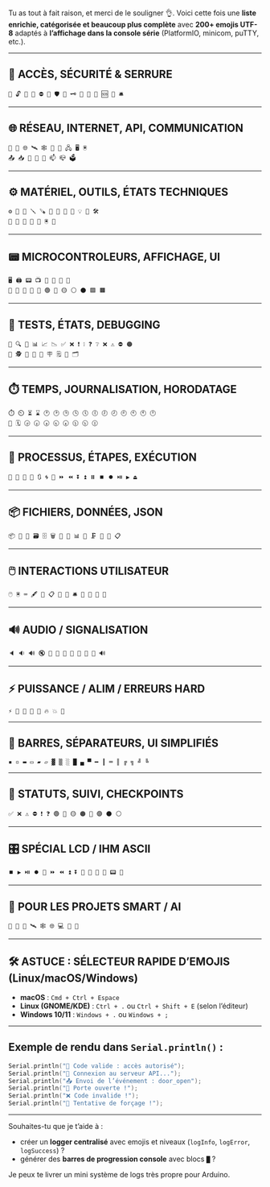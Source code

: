 Tu as tout à fait raison, et merci de le souligner 👌. Voici cette fois une **liste enrichie, catégorisée et beaucoup
plus complète** avec **200+ emojis UTF-8** adaptés à **l’affichage dans la console série** (PlatformIO, minicom, puTTY,
etc.).

---

## 🔐 ACCÈS, SÉCURITÉ & SERRURE

```
🔐 🔓 🔑 🧾 ⛔ 🚪 🛡️ 🪪 🗝️ 🔏 🛑 🚨 🆘 🧯 🛎️
```

---

## 🌐 RÉSEAU, INTERNET, API, COMMUNICATION

```
📶 📡 🌐 🛰️ 🕸️ 🔌 🛜 🖧 🖥️ 🖲️
📤 📥 📨 💬 📩 📫 📪 🗳️
```

---

## ⚙️ MATÉRIEL, OUTILS, ÉTATS TECHNIQUES

```
⚙️ 🧠 🔧 🪛 🪚 🧰 🧱 🔩 🔋 💡 🧲 🛠️
🔋 🪫 🔌 🧯 🔦 🖲️ 🧽
```

---

## 📟 MICROCONTROLEURS, AFFICHAGE, UI

```
🖥️ 🖨️ 📟 📺 💾 📼 📠 🧾
🔘 🔲 🔳 🔷 🔶 🟢 🔴 🟡 ⚪ ⚫ 🟪 🟫
```

---

## 🧪 TESTS, ÉTATS, DEBUGGING

```
🧪 🔍 🧬 📊 📈 📉 ✅ ❌ ❗ ❕ ❓ ❔ ❌ ⚠️ ⛔ 🟠
🧾 🕵️ 🧮 📌 🔖 🪧 🗒️ 📝 🗂️
```

---

## ⏱️ TEMPS, JOURNALISATION, HORODATAGE

```
⏱️ ⏲️ ⏳ ⌛ 🕐 🕑 🕒 🕓 🕔 🕕 🕖 🕗 🕘 🕙 🕚 🕛
📅 🗓️ 🕞 🕡 🕠 🕤 🕢 🕦 🕥 🕧
```

---

## 🚀 PROCESSUS, ÉTAPES, EXÉCUTION

```
🚀 🔄 🔁 🔂 🔃 🌀 🎯 ⏩ ⏪ ⏬ ⏫ ⏸️ ⏹️ ⏺️ ⏯️ ▶️ ⏏️
```

---

## 📦 FICHIERS, DONNÉES, JSON

```
📦 📂 📁 🗃️ 🗄️ 🗑️ 🧾 🧮 📊 🧱 🗜️ 📄 📃 📋
```

---

## 🖱️ INTERACTIONS UTILISATEUR

```
🖱️ 🖲️ ⌨️ 🖋️ 📝 📋 🔘 🧭 🛎️ 🔕 🔔 📣 📢
```

---

## 🔊 AUDIO / SIGNALISATION

```
🔈 🔉 🔊 🔇 🔔 🔕 📣 📢 🚨 🧨 🚨 🔊
```

---

## ⚡ PUISSANCE / ALIM / ERREURS HARD

```
⚡ 🔋 🪫 🔌 🔦 🔥 💥 🧨
```

---

## 🎨 BARRES, SÉPARATEURS, UI SIMPLIFIÉS

```
▪ ▫ ▬ ▭ ▰ ▱ ▓ ▒ ░ █ ▄ ▀ ━ ┃ ═ ║ ╔ ╗ ╝ ╚
```

---

## 🎯 STATUTS, SUIVI, CHECKPOINTS

```
✅ ❌ ⚠️ ⛔ ❗ ❓ 🟢 🔴 🟡 🟠 🔵 🟣 ⚫ ⚪
```

---

## 🎛️ SPÉCIAL LCD / IHM ASCII

```
⏹️ ▶️ ⏯️ ⏺️ 🔄 ⏩ ⏪ ⏫ ⏬ 🔘 🧱 🧾 🧰 📟 📲
```

---

## 🧠 POUR LES PROJETS SMART / AI

```
🤖 🧠 📡 🛰️ 🕸️ 🌐 💻 🧮 🧬
```

---

## 🛠️ ASTUCE : SÉLECTEUR RAPIDE D’EMOJIS (Linux/macOS/Windows)

* **macOS** : `Cmd + Ctrl + Espace`
* **Linux (GNOME/KDE)** : `Ctrl + .` ou `Ctrl + Shift + E` (selon l’éditeur)
* **Windows 10/11** : `Windows + .` ou `Windows + ;`

---

## Exemple de rendu dans `Serial.println()` :

```cpp
Serial.println("🔐 Code valide : accès autorisé");
Serial.println("📡 Connexion au serveur API...");
Serial.println("📤 Envoi de l’événement : door_open");
Serial.println("🚪 Porte ouverte !");
Serial.println("❌ Code invalide !");
Serial.println("🚨 Tentative de forçage !");
```

---

Souhaites-tu que je t’aide à :

* créer un **logger centralisé** avec emojis et niveaux (`logInfo`, `logError`, `logSuccess`) ?
* générer des **barres de progression console** avec blocs `█` ?

Je peux te livrer un mini système de logs très propre pour Arduino.
